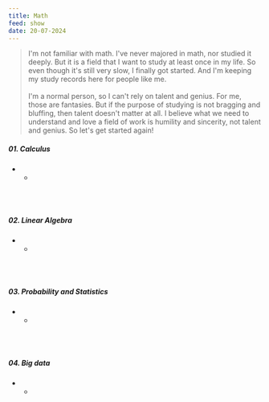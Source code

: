 ```yaml
---
title: Math
feed: show
date: 20-07-2024
---
```



> I'm not familiar with math. I've never majored in math, nor studied it deeply. But it is a field that I want to study at least once in my life. So even though it's still very slow, I finally got started. And I'm keeping my study records here for people like me.<br>
> <br>
> I'm a normal person, so I can't rely on talent and genius. For me, those are fantasies. But if the purpose of studying is not bragging and bluffing, then talent doesn't matter at all. I believe what we need to understand and love a field of work is humility and sincerity, not talent and genius. So let's get started again!


##### 01. Calculus

- -
<br><br>
##### 02. Linear Algebra

- -
<br><br>
##### 03. Probability and Statistics

- -
<br><br>
##### 04. Big data

- -